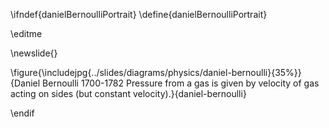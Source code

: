 \ifndef{danielBernoulliPortrait}
\define{danielBernoulliPortrait}

\editme 

\newslide{}

\figure{\includejpg{../slides/diagrams/physics/daniel-bernoulli}{35%}}{Daniel Bernoulli 1700-1782 Pressure from a gas is given by velocity of gas acting on sides (but constant velocity).}{daniel-bernoulli}

\endif
